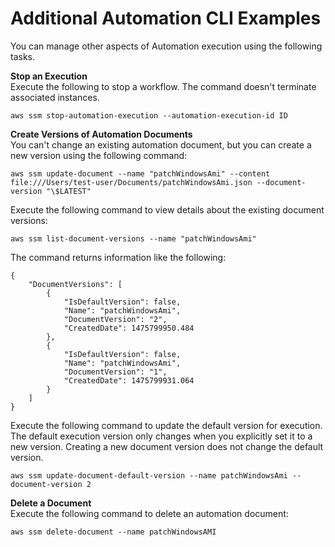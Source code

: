 # Additional Automation CLI Examples<a name="automation-addcli"></a>

You can manage other aspects of Automation execution using the following tasks\.

**Stop an Execution**  
Execute the following to stop a workflow\. The command doesn't terminate associated instances\.

```
aws ssm stop-automation-execution --automation-execution-id ID
```

**Create Versions of Automation Documents**  
You can't change an existing automation document, but you can create a new version using the following command:

```
aws ssm update-document --name "patchWindowsAmi" --content file:///Users/test-user/Documents/patchWindowsAmi.json --document-version "\$LATEST"
```

Execute the following command to view details about the existing document versions:

```
aws ssm list-document-versions --name "patchWindowsAmi"
```

The command returns information like the following:

```
{
    "DocumentVersions": [
        {
            "IsDefaultVersion": false, 
            "Name": "patchWindowsAmi", 
            "DocumentVersion": "2", 
            "CreatedDate": 1475799950.484
        }, 
        {
            "IsDefaultVersion": false, 
            "Name": "patchWindowsAmi", 
            "DocumentVersion": "1", 
            "CreatedDate": 1475799931.064
        }
    ]
}
```

Execute the following command to update the default version for execution\. The default execution version only changes when you explicitly set it to a new version\. Creating a new document version does not change the default version\.

```
aws ssm update-document-default-version --name patchWindowsAmi --document-version 2
```

**Delete a Document**  
Execute the following command to delete an automation document:

```
aws ssm delete-document --name patchWindowsAMI
```